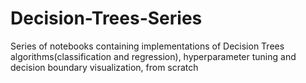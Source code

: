 # Decision-Trees-Series
Series of notebooks containing implementations of Decision Trees algorithms(classification and regression), hyperparameter tuning and decision boundary visualization, from scratch

